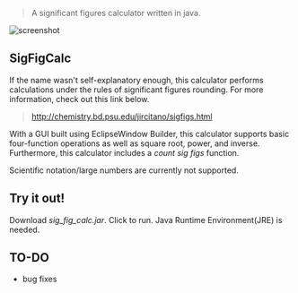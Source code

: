 > A significant figures calculator written in java.

![screenshot](https://github.com/rkang246/sig-fig-calc/blob/master/images/calc_screenshot.png)

## SigFigCalc
If the name wasn't self-explanatory enough, this calculator performs calculations under the rules of significant figures rounding.
For more information, check out this link below.
> http://chemistry.bd.psu.edu/jircitano/sigfigs.html

With a GUI built using EclipseWindow Builder, this calculator supports basic four-function operations as well as square root, power, and inverse. Furthermore, this calculator includes a *count sig figs* function.
 
Scientific notation/large numbers are currently not supported.

## Try it out!
Download *sig_fig_calc.jar*. Click to run. Java Runtime Environment(JRE) is needed.

## TO-DO
- bug fixes
